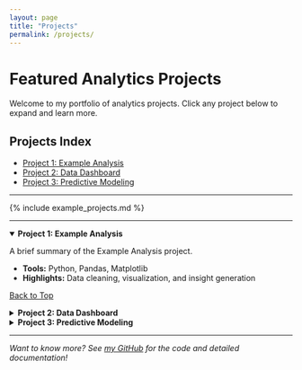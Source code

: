 ```yaml
---
layout: page
title: "Projects"
permalink: /projects/
---
```


# Featured Analytics Projects

Welcome to my portfolio of analytics projects. Click any project below to expand and learn more.

## Projects Index

- [Project 1: Example Analysis](#project-1-example-analysis)
- [Project 2: Data Dashboard](#project-2-data-dashboard)
- [Project 3: Predictive Modeling](#project-3-predictive-modeling)

---

{% include example_projects.md %}

---

<details id="project-1-example-analysis" open>
<summary><strong>Project 1: Example Analysis</strong></summary>

A brief summary of the Example Analysis project.

- **Tools:** Python, Pandas, Matplotlib
- **Highlights:** Data cleaning, visualization, and insight generation

[Back to Top](#featured-analytics-projects)
</details>

<details id="project-2-data-dashboard">
<summary><strong>Project 2: Data Dashboard</strong></summary>

A brief summary of the Data Dashboard project.

- **Tools:** Tableau, SQL
- **Highlights:** Interactive dashboards, real-time analytics

[Back to Top](#featured-analytics-projects)
</details>

<details id="project-3-predictive-modeling">
<summary><strong>Project 3: Predictive Modeling</strong></summary>

A brief summary of the Predictive Modeling project.

- **Tools:** R, scikit-learn
- **Highlights:** Regression, classification, feature engineering

[Back to Top](#featured-analytics-projects)
</details>

---

*Want to know more? See [my GitHub](https://github.com/lorpe-adv) for the code and detailed documentation!*